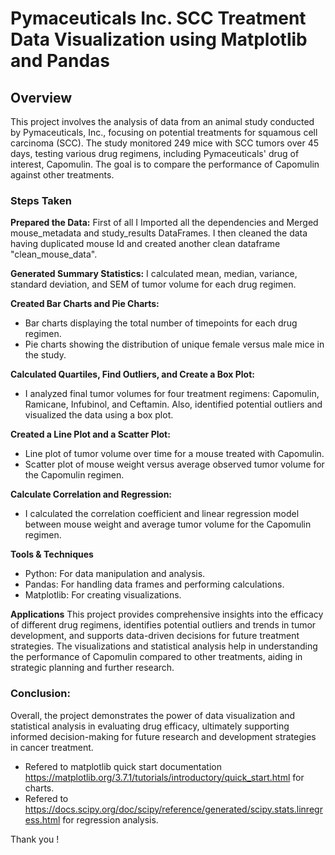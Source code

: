 # Pymaceuticals Inc. SCC Treatment Data Visualization using Matplotlib and Pandas

## Overview
This project involves the analysis of data from an animal study conducted by Pymaceuticals, Inc., focusing on potential treatments for squamous cell carcinoma (SCC). The study monitored 249 mice with SCC tumors over 45 days, testing various drug regimens, including Pymaceuticals' drug of interest, Capomulin. The goal is to compare the performance of Capomulin against other treatments.

### Steps Taken

**Prepared the Data:**
First of all I Imported all the dependencies and Merged mouse_metadata and study_results DataFrames. I then cleaned the data having duplicated mouse Id and created another clean dataframe "clean_mouse_data". 

**Generated Summary Statistics:**
I calculated mean, median, variance, standard deviation, and SEM of tumor volume for each drug regimen.

**Created Bar Charts and Pie Charts:**
- Bar charts displaying the total number of timepoints for each drug regimen.
- Pie charts showing the distribution of unique female versus male mice in the study.

**Calculated Quartiles, Find Outliers, and Create a Box Plot:**

- I analyzed final tumor volumes for four treatment regimens: Capomulin, Ramicane, Infubinol, and Ceftamin. Also, identified potential outliers and visualized the data using a box plot.

**Created a Line Plot and a Scatter Plot:**

- Line plot of tumor volume over time for a mouse treated with Capomulin.
- Scatter plot of mouse weight versus average observed tumor volume for the Capomulin regimen.

**Calculate Correlation and Regression:**

- I calculated the correlation coefficient and linear regression model between mouse weight and average tumor volume for the Capomulin regimen.

**Tools & Techniques**
- Python: For data manipulation and analysis.
- Pandas: For handling data frames and performing calculations.
- Matplotlib: For creating visualizations.

**Applications**
This project provides comprehensive insights into the efficacy of different drug regimens, identifies potential outliers and trends in tumor development, and supports data-driven decisions for future treatment strategies. The visualizations and statistical analysis help in understanding the performance of Capomulin compared to other treatments, aiding in strategic planning and further research.

### Conclusion:
Overall, the project demonstrates the power of data visualization and statistical analysis in evaluating drug efficacy, ultimately supporting informed decision-making for future research and development strategies in cancer treatment.

- Refered to matplotlib quick start documentation https://matplotlib.org/3.7.1/tutorials/introductory/quick_start.html for charts.
- Refered to https://docs.scipy.org/doc/scipy/reference/generated/scipy.stats.linregress.html for regression analysis.

Thank you !